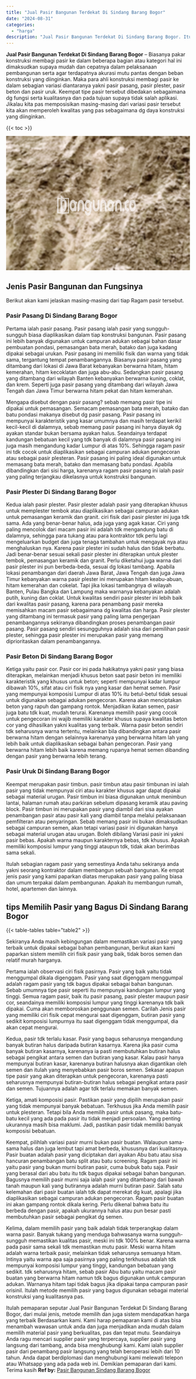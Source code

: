 ```yaml
---
title: "Jual Pasir Bangunan Terdekat Di Sindang Barang Bogor"
date: "2024-08-31"
categories: 
  - "harga"
description: "Jual Pasir Bangunan Terdekat Di Sindang Barang Bogor. Itulah pemaparan seputar Jual Pasir Bangunan Terdekat Di Sindang Barang Bogor, dari mulai jenis, metode..."
---
```


**Jual Pasir Bangunan Terdekat Di Sindang Barang Bogor** – Biasanya pakar konstruksi membagi pasir ke dalam beberapa bagian atau kategori hal ini dimaksudkan supaya mudah dan cepatnya dalam pelaksanaan pembangunan serta agar terdapatnya akurasi mutu pantas dengan beban konstruksi yang diinginkan. Maka para ahli konstruksi membagi pasir ke dalam sebagian variasi diantaranya yakni pasir pasang, pasir plester, pasir beton dan pasir uruk. Keempat tipe pasir tersebut dibedakan sebagaimana dg fungsi serta kualitasnya dan pada tujuan supaya tidak salah aplikasi. Jikalau kita pas memposisikan masing-masing dari variasi pasir tersebut kita akan memperoleh kwalitas yang pas sebagaimana dg daya konstruksi yang diinginkan.

{{< toc >}}

![Jual Pasir Bangunan Terdekat Di Sindang Barang Bogor](/images/jual-pasir-bangunan-35.png)

## Jenis Pasir Bangunan dan Fungsinya

Berikut akan kami jelaskan masing-masing dari tiap Ragam pasir tersebut.

### Pasir Pasang Di Sindang Barang Bogor

Pertama ialah pasir pasang. Pasir pasang ialah pasir yang sungguh-sungguh biasa diaplikasikan dalam tiap konstruksi bangunan. Pasir pasang ini lebih banyak digunakan untuk campuran adukan sebagai bahan dasar pembuatan pondasi, pemasangan bata merah, batako dan juga kadang dipakai sebagai urukan. Pasir pasang ini memiliki fisik dan warna yang tidak sama, tergantung tempat penambangannya. Biasanya pasir pasang yang ditambang dari lokasi di Jawa Barat kebanyakan berwarna hitam, hitam kemerahan, hitam kecoklatan dan juga abu-abu. Sedangkan pasir pasang yang ditambang dari wilayah Banten kebanyakan berwarna kuning, coklat, dan krem. Seperti juga pasir pasang yang ditambang dari wilayah Jawa Tengah dan Jawa Timur berwarna hitam pekat dan hitam kemerahan.

Mengapa disebut dengan pasir pasang? sebab memang pasir tipe ini dipakai untuk pemasangan. Semacam pemasangan bata merah, batako dan batu pondasi makanya disebut dg pasir pasang. Pasir pasang ini mempunyai karakteristik yang kasar umumnya dan masih terdapat kerikil kecil-kecil di dalamnya, sebab memang pasir pasang ini hanya diayak dg ayakan standar bukan bersama ayakan halus. Seandainya terdapat kandungan bebatuan kecil yang tdk banyak di dalamnya pasir pasang ini juga masih mengandung kadar Lumpur di atas 10%. Sehingga ragam pasir ini tdk cocok untuk diaplikasikan sebagai campuran adukan pengecoran atau sebagai pasir plesteran. Pasir pasang ini paling ideal digunakan untuk memasang bata merah, batako dan memasang batu pondasi. Apabila dibandingkan dari sisi harga, karenanya ragam pasir pasang ini ialah pasir yang paling terjangkau dikelasnya untuk konstruksi bangunan.

### Pasir Plester Di Sindang Barang Bogor

Kedua ialah pasir plester. Pasir plester adalah pasir yang diterapkan khusus untuk memplester tembok atau diaplikasikan sebagai campuran adukan untuk pemasangan keramik dan granit. ciri fisik dari pasir plester ini juga tdk sama. Ada yang benar-benar halus, ada juga yang agak kasar. Ciri yang paling mencolok dari macam pasir ini adalah tdk mengandung batu di dalamnya, sehingga para tukang atau para kontraktor tdk perlu lagi mengeluarkan budget dan juga tenaga tambahan untuk mengayak nya atau menghaluskan nya. Karena pasir plester ini sudah halus dan tidak berbatu. Jadi benar-benar sesuai sekali pasir plester ini diterapkan untuk plester tembok, pemasangan keramik dan granit. Perlu diketahui juga warna dari pasir plester ini pun berbeda-beda, sesuai dg lokasi tambang. Apabila lokasi penambangan dari daerah Jawa Barat, Jawa Tengah dan juga Jawa Timur kebanyakan warna pasir plester ini merupakan hitam keabu-abuan, hitam kemerahan dan cokelat. Tapi jika lokasi tambangnya di wilayah Banten, Pulau Bangka dan Lampung maka warnanya kebanyakan adalah putih, kuning dan coklat. Untuk kwalitas sendiri pasir plester ini lebih baik dari kwalitas pasir pasang, karena para penambang pasir mereka memisahkan macam pasir sebagaimana dg kwalitas dan harga. Pasir plester yang ditambang ini termasuk pasir yang paling lama pengerjaan penambangannya sekiranya dibandingkan proses penambangan pasir pasang. Pasir pasang sendiri sesungguhnya adalah sisa dari pemilihan pasir plester, sehingga pasir plester ini merupakan pasir yang memang diprioritaskan dalam penambangannya.

### Pasir Beton Di Sindang Barang Bogor

Ketiga yaitu pasir cor. Pasir cor ini pada hakikatnya yakni pasir yang biasa diterapkan, melainkan menjadi khusus beton saat pasir beton ini memiliki karakteristik yang khusus untuk beton; seperti mempunyai kadar lumpur dibawah 10%, sifat atau ciri fisik nya yang kasar dan hemat semen. Pasir yang mempunyai komposisi Lumpur di atas 10% itu betul-betul tidak sesuai untuk digunakan sebagai adukan pengecoran. Karena akan menciptakan beton yang rapuh dan gampang rontok. Menjadikan ikatan semen, pasir juga batu tdk kuat, mudah terurai. Karenanya memilih pasir yang cocok untuk pengecoran ini wajib memiliki karakter khusus supaya kwalitas beton cor yang dihasilkan yakni kualitas yang terbaik. Warna pasir beton sendiri tdk seharusnya warna tertentu, melainkan bila dibandingkan antara pasir berwarna hitam dengan selainnya karenanya yang berwarna hitam lah yang lebih baik untuk diaplikasikan sebagai bahan pengecoran. Pasir yang berwarna hitam lebih baik karena memang rupanya hemat semen dibanding dengan pasir yang berwarna lebih terang.

### Pasir Uruk Di Sindang Barang Bogor

Keempat merupakan pasir timbun. pasir timbun atau pasir timbunan ini ialah pasir yang tidak mempunyai ciri atau karakter khusus agar dapat dipakai sebagai material urugan. Pasir timbun ini biasa digunakan untuk menimbun lantai, halaman rumah atau parkiran sebelum dipasang keramik atau paving block. Pasir timbun ini merupakan pasir yang diambil dari sisa ayakan penambangan pasir atau pasir kali yang diambil tanpa melalui pelaksanaan pemfilteran atau penyaringan. Sebab memang pasir ini bukan dimaksudkan sebagai campuran semen, akan tetapi variasi pasir ini digunakan hanya sebagai material urugan atau urugan. Boleh dibilang Variasi pasir ini yakni pasir bebas. Apakah warna maupun karakternya bebas, tdk khusus. Apakah memiliki komposisi lumpur yang tinggi ataupun tdk, tidak akan berimbas sama sekali.

Itulah sebagian ragam pasir yang semestinya Anda tahu sekiranya anda yakni seorang kontraktor dalam membangun sebuah bangunan. Ke empat jenis pasir yang kami paparkan diatas merupakan pasir yang paling biasa dan umum terpakai dalam pembangunan. Apakah itu membangun rumah, hotel, apartemen dan lainnya.

## tips Memilih Pasir yang Bagus Di Sindang Barang Bogor

{{< table-tables table="table2" >}}

Sekiranya Anda masih kebingungan dalam memastikan variasi pasir yang terbaik untuk dipakai sebagai bahan pembangunan, berikut akan kami paparkan sistem memilih ciri fisik pasir yang baik, tidak boros semen dan relatif murah harganya.

Pertama ialah observasi ciri fisik pasirnya. Pasir yang baik yaitu tidak menggumpal dikala digenggam. Pasir yang saat digenggam menggumpal adalah ragam pasir yang tdk bagus dipakai sebagai bahan bangunan. Sebab umumnya tipe pasir seperti itu mempunyai kandungan lumpur yang tinggi. Semua ragam pasir, baik itu pasir pasang, pasir plester maupun pasir cor, seandainya memiliki komposisi lumpur yang tinggi karenanya tdk baik dipakai. Cuma akan memboroskan penggunaan semen. Carilah Jenis pasir yang memiliki ciri fisik cepat mengurai saat digenggam, butiran pasir yang sedikit komposisi lumpurnya itu saat digenggam tidak menggumpal, dia akan cepat mengurai.

Kedua, pasir tdk terlalu kasar. Pasir yang bagus seharusnya mengandung banyak butiran halus daripada butiran kasarnya. Karena jika pasir cuma banyak butiran kasarnya, karenanya ia pasti membutuhkan butiran halus sebagai pengikat antara semen dan butiran yang kasar. Kalau pasir hanya mempunyai butiran kasar, karenanya butiran halusnya akan digantikan oleh semen dan itulah yang menyebabkan pasir boros semen. Sekasar apapun tipe pasir yang akan diterapkan untuk pengecoran, karenanya pasti seharusnya mempunyai butiran-butiran halus sebagai pengikat antara pasir dan semen. Tujuannya adalah agar tdk terlalu memakan banyak semen.

Ketiga, amati komposisi pasir. Pastikan pasir yang dipilih merupakan pasir yang tidak mempunyai banyak bebatuan. Terkhusus jika Anda memilih pasir untuk plesteran. Tetapi bila Anda memilih pasir untuk pasang, maka batu-batu kecil yang ada pada pasir itu tidak menjadi persoalan. Yang penting ukurannya masih bisa maklumi. Jadi, pastikan pasir tidak memiliki banyak komposisi bebatuan.

Keempat, pilihlah variasi pasir murni bukan pasir buatan. Walaupun sama-sama halus dan juga lembut tapi amat berbeda, khususnya dari kualitasnya. Pasir buatan adalah pasir yang diciptakan dari ayakan Abu batu atau sisa hancuran penambangan batu split atau batu screening. Ragam pasir ini yaitu pasir yang bukan murni butiran pasir, cuma bubuk batu saja. Pasir yang berasal dari abu batu itu tdk bagus dipakai sebagai bahan bangunan. Bagusnya memilih pasir murni saja ialah pasir yang ditambang dari bawah tanah maupun kali yang butirannya adalah murni butiran pasir. Salah satu kelemahan dari pasir buatan ialah tdk dapat merekat dg kuat, apalagi jika diaplikasikan sebagai campuran adukan pengecoran. Ragam pasir buatan ini akan gampang rontok dikala kering. Perlu dikenal bahwa batu itu berbeda dengan pasir, apakah ukurannya halus atau pun besar pasti membutuhkan pasir sebagai pengikat dg semen.

Kelima, dalam memilih pasir yang baik adalah tidak terperangkap dalam warna pasir. Banyak tukang yang menduga bahwasanya warna sungguh-sungguh memastikan kualitas pasir, meski ini tdk 100% benar. Karena warna pada pasir sama sekali tdk memastikan mutu pasir. Meski warna hitam adalah warna terbaik pasir, melainkan tidak seharusnya semuanya hitam. Intinya yaitu warna apa saja pasirnya yang paling terkhusus adalah tdk mempunyai komposisi lumpur yang tinggi, kandungan bebatuan yang sedikit. tdk seharusnya hitam, sebab pasir Abu batu yaitu macam pasir buatan yang berwarna hitam namun tdk bagus digunakan untuk campuran adukan. Warnanya hitam tapi tidak bagus jika dipakai tanpa campuran pasir orisinil. Itulah metode memilih pasir yang bagus digunakan sebagai material konstruksi yang kualitasnya pas.

Itulah pemaparan seputar Jual Pasir Bangunan Terdekat Di Sindang Barang Bogor, dari mulai jenis, metode memilih dan juga sistem mendapatkan harga yang terbaik Berdasarkan kami. Kami harap pemaparan kami di atas bisa menambah wawasan untuk anda dan juga menjadikan anda mudah dalam memilih material pasir yang berkualitas, pas dan tepat mutu. Seandainya Anda ragu mencari supplier pasir yang terpercaya, supplier pasir yang langsung dari tambang, anda bisa menghubungi kami. Kami ialah supplier pasir dari penambang pasir langsung yang telah beroperasi lebih dari 10 tahun. Anda dapat berdiplomasi dan menghubungi kami melewati telepon atau Whatsapp yang ada pada web ini. Demikian pemaparan dari kami. Terima kasih
**Ref by:** [Pasir Bangunan Sindang Barang Bogor](https://id.wikipedia.org/wiki/Pasir)
